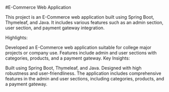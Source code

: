 #E-Commerce Web Application

This project is an E-Commerce web application built using Spring Boot, Thymeleaf, and Java. It includes various features such as an admin section, user section, and payment gateway integration.

Highlights:

Developed an E-Commerce web application suitable for college major projects or company use.
Features include admin and user sections with categories, products, and a payment gateway.
Key Insights:

Built using Spring Boot, Thymeleaf, and Java.
Designed with high robustness and user-friendliness.
The application includes comprehensive features in the admin and user sections, including categories, products, and a payment gateway.

